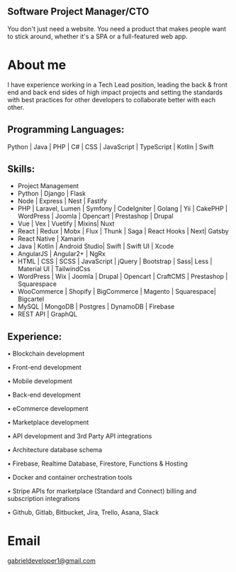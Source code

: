 
## Software Project Manager/CTO

You don't just need a website. You need a product that makes people want to stick around, whether it's a SPA or a full-featured web app.

# About me

I have experience working in a Tech Lead position, leading the back & front end and back end sides of high impact projects and setting the standards with best practices for other developers to collaborate better with each other.

## Programming Languages:

Python | Java | PHP | C# | CSS | JavaScript | TypeScript | Kotlin | Swift 

## Skills:

- Project Management
- Python | Django | Flask
- Node | Express | Nest | Fastify
- PHP | Laravel, Lumen | Symfony | CodeIgniter | Golang | Yii | CakePHP | WordPress | Joomla | Opencart | Prestashop | Drupal
- Vue | Vex | Vuetify | Mixins|  Nuxt
- React | Redux | Mobx | Flux | Thunk | Saga | React Hooks | Next| Gatsby
- React Native | Xamarin
- Java | Kotlin | Android Studio| Swift | Swift UI | Xcode
- AngularJS | Angular2+ |  NgRx
- HTML | CSS | SCSS | JavaScript | jQuery | Bootstrap | Sass| Less | Material UI | TailwindCss
- WordPress | Wix | Joomla | Drupal | Opencart | CraftCMS | Prestashop | Squarespace
- WooCommerce | Shopify | BigCommerce | Magento | Squarespace| Bigcartel
- MySQL | MongoDB | Postgres | DynamoDB | Firebase
- REST API | GraphQL


## Experience:

• Blockchain development

• Front-end development

• Mobile development

• Back-end development

• eCommerce development

• Marketplace development

• API development and 3rd Party API integrations

• Architecture database schema

• Firebase, Realtime Database, Firestore, Functions & Hosting

• Docker and container orchestration tools

• Stripe APIs for marketplace (Standard and Connect) billing and subscription integrations

• Github, Gitlab, Bitbucket, Jira, Trello, Asana, Slack


# Email

gabrieldeveloper1@gmail.com

